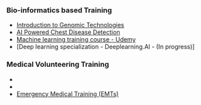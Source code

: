 ### Bio-informatics based Training
* [Introduction to Genomic Technologies](https://github.com/amritg9/Portfolio/blob/main/Training/CourseraGenomicTechnologies.pdf)
* [AI Powered Chest Disease Detection](https://github.com/amritg9/Portfolio/blob/main/Training/CourseraAIPoweredChestDisease.pdf)
* [Machine learning training course - Udemy](https://github.com/amritg9/Portfolio/blob/main/Training/udemyMachineLearning.pdf)
* [Deep learning specialization - Deeplearning.AI - (In progress)]
### Medical Volunteering Training
* []()
* []()
* [Emergency Medical Training (EMTs)]()
